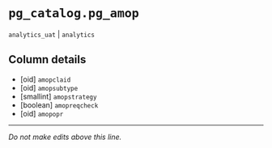 # `pg_catalog.pg_amop`
`analytics_uat` | `analytics`

## Column details
* [oid]       `amopclaid`
* [oid]       `amopsubtype`
* [smallint]  `amopstrategy`
* [boolean]   `amopreqcheck`
* [oid]       `amopopr`

-------------------------------------------------------------------------------
*Do not make edits above this line.*
